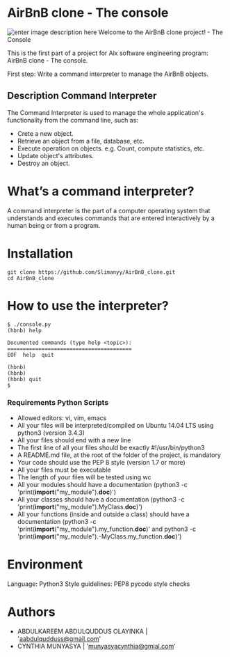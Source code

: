 #  AirBnB clone - The console

![enter image description here](https://i.imgur.com/44u0pXG.png)
                 Welcome to the AirBnB clone project! - The Console 

This is the first part of a project for Alx software engineering program: AirBnB clone - The console. 

First step: Write a command interpreter to manage the AirBnB objects.

## Description Command Interpreter
The Command Interpreter is used to manage the whole application's functionality from the command line, such as:

-   Crete a new object.
-   Retrieve an object from a file, database, etc.
-   Execute operation on objects. e.g. Count, compute statistics, etc.
-   Update object's attributes.
-   Destroy an object.

# What’s a command interpreter?

A command interpreter is the part of a computer operating system that understands and executes commands that are entered interactively by a human being or from a program.

# Installation

```shell
git clone https://github.com/Slimanyy/AirBnB_clone.git
cd AirBnB_clone
```

# How to use the interpreter?
```shell
$ ./console.py
(hbnb) help

Documented commands (type help <topic>):
========================================
EOF  help  quit

(hbnb) 
(hbnb) 
(hbnb) quit
$
```


### **Requirements Python Scripts**
- Allowed editors: vi, vim, emacs
- All your files will be interpreted/compiled on Ubuntu 14.04 LTS using python3 (version 3.4.3)
- All your files should end with a new line
- The first line of all your files should be exactly #!/usr/bin/python3
- A README.md file, at the root of the folder of the project, is mandatory
- Your code should use the PEP 8 style (version 1.7 or more)
- All your files must be executable
- The length of your files will be tested using wc
- All your modules should have a documentation (python3 -c 'print(__import__("my_module").__doc__)')
- All your classes should have a documentation (python3 -c 'print(__import__("my_module").MyClass.__doc__)')
- All your functions (inside and outside a class) should have a documentation (python3 -c 'print(__import__("my_module").my_function.__doc__)' and python3 -c 'print(__import__("my_module").-MyClass.my_function.__doc__)')

# Environment

Language: Python3
Style guidelines: PEP8 pycode style checks

# Authors

* ABDULKAREEM ABDULQUDDUS OLAYINKA | 'aabdulqudduss@gmail.com'
* CYNTHIA MUNYASYA | 'munyasyacynthia@gmial.com'
